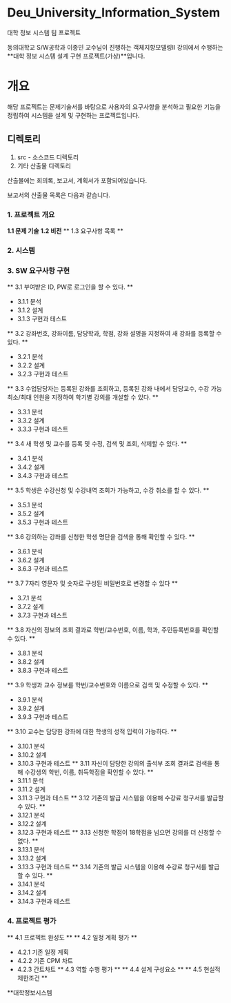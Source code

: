 # Deu_University_Information_System
대학 정보 시스템 팀 프로젝트

동의대학교 S/W공학과 이종민 교수님이 진행하는 객체지향모델링II 강의에서
수행하는 **대학 정보 시스템 설계 구현 프로젝트(가상)**입니다.

# 개요

해당 프로젝트는 문제기술서를 바탕으로 사용자의 요구사항을 분석하고 
필요한 기능을 정립하여 시스템을 설계 및 구현하는 프로젝트입니다.


## 디렉토리

1. src - 소스코드 디렉토리
2. 기타 산출물 디렉토리

산출물에는 회의록, 보고서, 계획서가 포함되어있습니다.

보고서의 산출물 목록은 다음과 같습니다.

### 1. 프로젝트 개요
  **1.1 문제 기술**
  **1.2 비전**
  ** 1.3 요구사항 목록 **

### 2. 시스템

### 3. SW 요구사항 구현
** 3.1 부여받은 ID, PW로 로그인을 할 수 있다. **
   - 3.1.1 분석
   - 3.1.2 설계
   - 3.1.3 구현과 테스트

** 3.2 강좌번호, 강좌이름, 담당학과, 학점, 강좌 설명을 지정하여 새 강좌를 등록할 수 있다. **
   - 3.2.1 분석
   - 3.2.2 설계
   - 3.2.3 구현과 테스트

** 3.3 수업담당자는 등록된 강좌를 조회하고, 등록된 강좌 내에서 담당교수, 수강 가능 최소/최대 인원을 지정하여 학기별 강의를 개설할 수 있다. **
   - 3.3.1 분석
   - 3.3.2 설계
   - 3.3.3 구현과 테스트

** 3.4 새 학생 및 교수를 등록 및 수정, 검색 및 조회, 삭제할 수 있다. **
   - 3.4.1 분석
   - 3.4.2 설계
   - 3.4.3 구현과 테스트

** 3.5 학생은 수강신청 및 수강내역 조회가 가능하고, 수강 취소를 할 수 있다. **
   - 3.5.1 분석
   - 3.5.2 설계
   - 3.5.3 구현과 테스트

** 3.6 강의하는 강좌를 신청한 학생 명단을 검색을 통해 확인할 수 있다. **
   - 3.6.1 분석
   - 3.6.2 설계
   - 3.6.3 구현과 테스트

** 3.7 7자리 영문자 및 숫자로 구성된 비밀번호로 변경할 수 있다 **
   - 3.7.1 분석
   - 3.7.2 설계
   - 3.7.3 구현과 테스트

** 3.8 자신의 정보의 조회 결과로 학번/교수번호, 이름, 학과, 주민등록번호를 확인할 수 있다. **
   - 3.8.1 분석
   - 3.8.2 설계
   - 3.8.3 구현과 테스트

** 3.9 학생과 교수 정보를 학번/교수번호와 이름으로 검색 및 수정할 수 있다. **
   - 3.9.1 분석
   - 3.9.2 설계
   - 3.9.3 구현과 테스트

** 3.10 교수는 담당한 강좌에 대한 학생의 성적 입력이 가능하다. **
   - 3.10.1 분석
   - 3.10.2 설계
   - 3.10.3 구현과 테스트
** 3.11 자신이 담당한 강의의 출석부 조회 결과로 검색을 통해 수강생의 학번, 이름, 취득학점을 확인할 수 있다. **
   - 3.11.1 분석
   - 3.11.2 설계
   - 3.11.3 구현과 테스트
** 3.12 기존의 발급 시스템을 이용해 수강료 청구서를 발급할 수 있다. **
   - 3.12.1 분석
   - 3.12.2 설계
   - 3.12.3 구현과 테스트
** 3.13 신청한 학점이 18학점을 넘으면 강의를 더 신청할 수 없다. **
   - 3.13.1 분석
   - 3.13.2 설계
   - 3.13.3 구현과 테스트
** 3.14 기존의 발급 시스템을 이용해 수강료 청구서를 발급할 수 있다. **
   - 3.14.1 분석
   - 3.14.2 설계
   - 3.14.3 구현과 테스트


### 4. 프로젝트 평가
** 4.1 프로젝트 완성도 **
** 4.2 일정 계획 평가 **
   - 4.2.1 기존 일정 계획
   - 4.2.2 기존 CPM 차트
   - 4.2.3 간트차트
** 4.3 역할 수행 평가 **
** 4.4 설계 구성요소 **
** 4.5 현실적 제한조건 **

**대학정보시스템 

